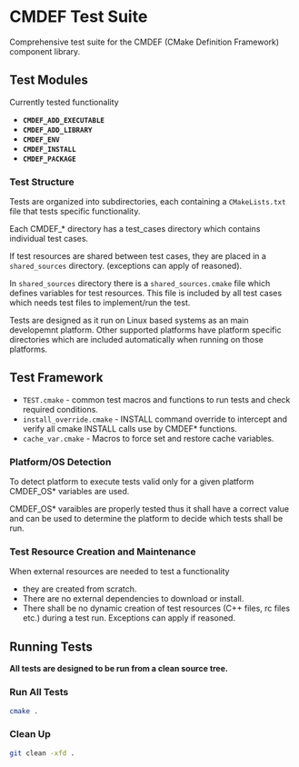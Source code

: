 # CMDEF Test Suite

Comprehensive test suite for the CMDEF (CMake Definition Framework) component library.

## Test Modules

Currently tested functionality

- **`CMDEF_ADD_EXECUTABLE`**
- **`CMDEF_ADD_LIBRARY`**
- **`CMDEF_ENV`**
- **`CMDEF_INSTALL`**
- **`CMDEF_PACKAGE`**

### Test Structure

Tests are organized into subdirectories, each containing a `CMakeLists.txt` file that tests specific functionality.

Each CMDEF_* directory has a test_cases directory which contains individual test cases.

If test resources are shared between test cases, they are placed in a `shared_sources` directory.
(exceptions can apply of reasoned).

In `shared_sources` directory there is a `shared_sources.cmake` file which defines variables for test resources.
This file is included by all test cases which needs test files to implement/run the test.

Tests are designed as it run on Linux based systems as an main developemnt platform. Other supported platforms have platform specific directories which are included automatically when running on those platforms.

## Test Framework

- `TEST.cmake` - common test macros and functions to run tests and check required conditions.
- `install_override.cmake` - INSTALL command override to intercept and verify all cmake INSTALL calls use by CMDEF* functions.
- `cache_var.cmake` - Macros to force set and restore cache variables.

### Platform/OS Detection

To detect platform to execute tests valid only for a given platform
CMDEF_OS* variables are used.

CMDEF_OS* varaibles are properly tested thus it shall have a correct value and can be used to determine the platform to decide which tests shall be run.

### Test Resource Creation and Maintenance

When external resources are needed to test a functionality

- they are created from scratch.
- There are no external dependencies to download or install.
- There shall be no dynamic creation of test resources (C++ files, rc files etc.) during a test run.
  Exceptions can apply if reasoned.

## Running Tests

**All tests are designed to be run from a clean source tree.**

### Run All Tests

```bash
cmake .
```

### Clean Up

```bash
git clean -xfd .
```
